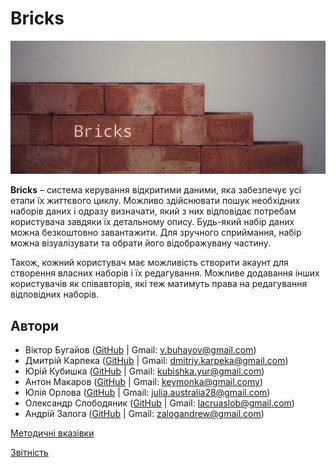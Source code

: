 # Bricks

![logo](cropped%20logo.png)

**Bricks** – система керування відкритими даними, яка забезпечує усі етапи їх життєвого циклу. Можливо здійснювати пошук необхідних наборів даних і одразу визначати, який з них відповідає потребам користувача завдяки їх детальному опису. Будь-який набір даних можна безкоштовно завантажити. Для зручного сприймання, набір можна візуалізувати та обрати його відображувану частину.

Також, кожний користувач має можливість створити акаунт для створення власних наборів і їх редагування. Можливе додавання інших користувачів як співавторів, які теж матимуть права на редагування відповідних наборів.

## Автори
  * Віктор Бугайов ([GitHub](https://github.com/mixolydian-b6) | Gmail: v.buhayov@gmail.com)
  * Дмитрій Карпека ([GitHub](https://github.com/vergilinyan) | Gmail: dmitriy.karpeka@gmail.com)
  * Юрій Кубишка ([GitHub](https://github.com/Yuras-KARAS-2019) | Gmail: kubishka.yur@gmail.com)
  * Антон Макаров ([GitHub](https://github.com/pagantin) | Gmail: keymonka@gmail.comy)
  * Юлія Орлова ([GitHub](https://github.com/Julia-Orlova) | Gmail: julia.australia28@gmail.com)
  * Олександр Слободяник ([GitHub](https://github.com/Eigas) | Gmail: lacruaslob@gmail.com)
  * Андрій Залога ([GitHub](https://github.com/fuckingsore) | Gmail: zalogandrew@gmail.com)

[Методичні вказівки](https://github.com/boldak/database_basics_template/blob/master/guidelines/guidelines.md)

[Звітність](https://docs.google.com/spreadsheets/d/1ePb9OBB7ox0E5-GAh2r6ZU3j--PpAROCUfqzA17kL20/edit?usp=sharing)
